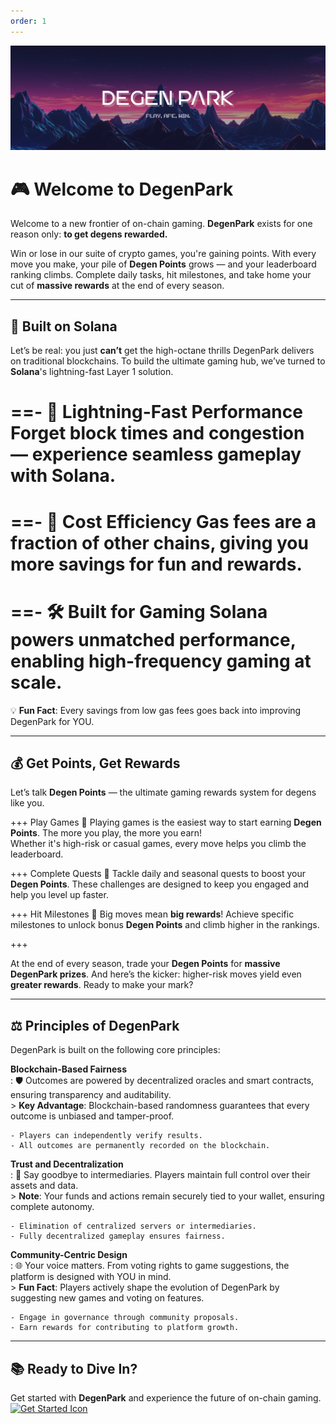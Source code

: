 ```yaml
---
order: 1
---
```


![](static/dptwitter.png)

# 🎮 Welcome to DegenPark

Welcome to a new frontier of on-chain gaming. **DegenPark** exists for one reason only: **to get degens rewarded.**

Win or lose in our suite of crypto games, you're gaining points. With every move you make, your pile of **Degen Points** grows — and your leaderboard ranking climbs. Complete daily tasks, hit milestones, and take home your cut of **massive rewards** at the end of every season.

---

## 🚀 Built on Solana

Let’s be real: you just **can’t** get the high-octane thrills DegenPark delivers on traditional blockchains. To build the ultimate gaming hub, we’ve turned to **Solana**'s lightning-fast Layer 1 solution.

==- 🚀 Lightning-Fast Performance
Forget block times and congestion — experience seamless gameplay with Solana.
===

==- 💸 Cost Efficiency
Gas fees are a **fraction** of other chains, giving you more savings for fun and rewards.
===

==- 🛠️ Built for Gaming
Solana powers unmatched performance, enabling high-frequency gaming at scale.
===

💡 **Fun Fact**: Every savings from low gas fees goes back into improving DegenPark for YOU.


---

## 💰 Get Points, Get Rewards

Let’s talk **Degen Points** — the ultimate gaming rewards system for degens like you.

+++ Play Games 🎲
Playing games is the easiest way to start earning **Degen Points**. The more you play, the more you earn!  
Whether it's high-risk or casual games, every move helps you climb the leaderboard.

+++ Complete Quests 🎯
Tackle daily and seasonal quests to boost your **Degen Points**. These challenges are designed to keep you engaged and help you level up faster.

+++ Hit Milestones 🏅
Big moves mean **big rewards**! Achieve specific milestones to unlock bonus **Degen Points** and climb higher in the rankings.

+++

At the end of every season, trade your **Degen Points** for **massive DegenPark prizes**. And here’s the kicker: higher-risk moves yield even **greater rewards**. Ready to make your mark?


---

## ⚖️ Principles of DegenPark

DegenPark is built on the following core principles:

**Blockchain-Based Fairness**  
:   🛡️ Outcomes are powered by decentralized oracles and smart contracts, ensuring transparency and auditability.  
    > **Key Advantage**: Blockchain-based randomness guarantees that every outcome is unbiased and tamper-proof.

    - Players can independently verify results.
    - All outcomes are permanently recorded on the blockchain.

**Trust and Decentralization**  
:   🤝 Say goodbye to intermediaries. Players maintain full control over their assets and data.  
    > **Note**: Your funds and actions remain securely tied to your wallet, ensuring complete autonomy.

    - Elimination of centralized servers or intermediaries.
    - Fully decentralized gameplay ensures fairness.

**Community-Centric Design**  
:   🌐 Your voice matters. From voting rights to game suggestions, the platform is designed with YOU in mind.  
    > **Fun Fact**: Players actively shape the evolution of DegenPark by suggesting new games and voting on features.

    - Engage in governance through community proposals.
    - Earn rewards for contributing to platform growth.


---

## 📚 Ready to Dive In?

Get started with **DegenPark** and experience the future of on-chain gaming.  
[![Get Started Icon](../static/retype-icon.svg)](/guides/get-started.md)

